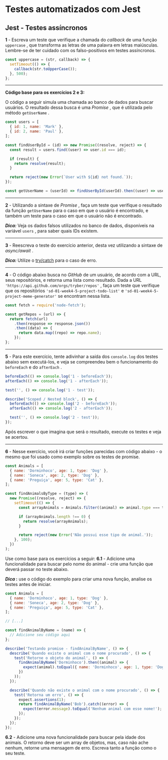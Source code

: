 # Testes automatizados com Jest
## Jest - Testes assíncronos

**1** - Escreva um teste que verifique a chamada do  _callback_ de uma função  `uppercase`  , que transforma as letras de uma palavra em letras maiúsculas. Lembre-se de ter cuidado com os falso-positivos em testes assíncronos.



```javascript
const uppercase = (str, callback) => {
  setTimeout(() => {
    callback(str.toUpperCase());
  }, 500);
};
```

----------

**Código base para os exercícios 2 e 3:**

O código a seguir simula uma chamada ao banco de dados para buscar usuários. O resultado dessa busca é uma  _Promise_ , que é utilizada pelo método  `getUserName`  .


```javascript
const users = [
  { id: 1, name: 'Mark' },
  { id: 2, name: 'Paul' },
];

const findUserById = (id) => new Promise((resolve, reject) => {
  const result = users.find((user) => user.id === id);

  if (result) {
    return resolve(result);
  }

  return reject(new Error(`User with ${id} not found.`));
});

const getUserName = (userId) => findUserById(userId).then((user) => user.name);
```

----------

**2** - Utilizando a sintaxe de  _Promise_ , faça um teste que verifique o resultado da função  `getUserName`  para o caso em que o usuário é encontrado, e também um teste para o caso em que o usuário não é encontrado.

**_Dica:_** Veja os dados falsos utilizados no banco de dados, disponíveis na variável  `users`  , para saber quais IDs existem.

----------

**3** - Reescreva o teste do exercício anterior, desta vez utilizando a sintaxe de  _async/await_ .

**_Dica:_** Utilize o  [try/catch](https://developer.mozilla.org/pt-BR/docs/Web/JavaScript/Reference/Statements/try...catch) para o caso de erro.

----------

**4** - O código abaixo busca no  _GitHub_ de um usuário, de acordo com a URL, seus repositórios, e retorna uma lista como resultado. Dada a URL  `'https://api.github.com/orgs/tryber/repos'`  , faça um teste que verifique que os repositórios  `'sd-01-week4-5-project-todo-list'`  e  `'sd-01-week4-5-project-meme-generator'`  se encontram nessa lista.



```javascript
const fetch = require('node-fetch');

const getRepos = (url) => {
  return fetch(url)
    .then(response => response.json())
    .then((data) => {
      return data.map((repo) => repo.name);
    });
};
```

----------

**5** - Para este exercício, tente adivinhar a saída dos  `console.log`  dos testes abaixo sem executá-los, e veja se compreendeu bem o funcionamento do  `beforeEach`  e do  `afterEach`  .



```javascript
beforeEach(() => console.log('1 - beforeEach'));
afterEach(() => console.log('1 - afterEach'));

test('', () => console.log('1 - test'));

describe('Scoped / Nested block', () => {
  beforeEach(() => console.log('2 - beforeEach'));
  afterEach(() => console.log('2 - afterEach'));

  test('', () => console.log('2 - test'));
});
```

Após escrever o que imagina que será o resultado, execute os testes e veja se acertou.

----------

**6** - Nesse exercício, você irá criar funções parecidas com código abaixo - o mesmo que foi usado como exemplo sobre os testes de promise.
```javascript
const Animals = [
  { name: 'Dorminhoco', age: 1, type: 'Dog' },
  { name: 'Soneca', age: 2, type: 'Dog' },
  { name: 'Preguiça', age: 5, type: 'Cat' },
];

const findAnimalsByType = (type) => (
  new Promise((resolve, reject) => {
    setTimeout(() => {
      const arrayAnimals = Animals.filter((animal) => animal.type === type);

      if (arrayAnimals.length !== 0) {
        return resolve(arrayAnimals);
      }

      return reject(new Error('Não possui esse tipo de animal.'));
    }, 100);
  })
);
```

Use como base para os exercícios a seguir:
**6.1** - Adicione uma funcionalidade para buscar pelo nome do animal - crie uma função que deverá passar no teste abaixo.

**_Dica_ :** use o código do exemplo para criar uma nova função, analise os testes antes de iniciar.


```javascript
const Animals = [
  { name: 'Dorminhoco', age: 1, type: 'Dog' },
  { name: 'Soneca', age: 2, type: 'Dog' },
  { name: 'Preguiça', age: 5, type: 'Cat' },
];

// [...]

const findAnimalByName = (name) => {
  // Adicione seu código aqui
};

describe('Testando promise - findAnimalByName', () => {
  describe('Quando existe o animal com o nome procurado', () => {
    test('Retorne o objeto do animal', () => (
      findAnimalByName('Dorminhoco').then((animal) => {
        expect(animal).toEqual({ name: 'Dorminhoco', age: 1, type: 'Dog' });
      })
    ));
  });

  describe('Quando não existe o animal com o nome procurado', () => {
    test('Retorna um erro', () => {
      expect.assertions(1);
      return findAnimalByName('Bob').catch((error) => {
        expect(error.message).toEqual('Nenhum animal com esse nome!');
      });
    });
  });
});
```
**6.2** - Adicione uma nova funcionalidade para buscar pela idade dos animais. O retorno deve ser um array de objetos, mas, caso não ache nenhum, retorne uma mensagem de erro. Escreva tanto a função como o seu teste.
